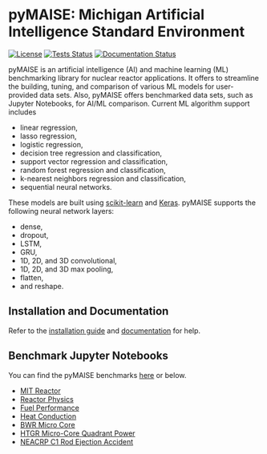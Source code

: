 # pyMAISE: Michigan Artificial Intelligence Standard Environment

[![License](https://img.shields.io/badge/License-Apache_2.0-blue.svg)](https://opensource.org/licenses/Apache-2.0)
[![Tests Status](https://github.com/myerspat/pyMAISE/actions/workflows/test.yml/badge.svg)](https://github.com/myerspat/pyMAISE/actions/workflows)
[![Documentation Status](https://readthedocs.org/projects/pymaise/badge/?version=latest)](https://pymaise.readthedocs.io/en/latest/?badge=latest)

pyMAISE is an artificial intelligence (AI) and machine learning (ML) benchmarking library for nuclear reactor applications. It offers to streamline the building, tuning, and comparison of various ML models for user-provided data sets. Also, pyMAISE offers benchmarked data sets, such as Jupyter Notebooks, for AI/ML comparison. Current ML algorithm support includes

- linear regression,
- lasso regression,
- logistic regression,
- decision tree regression and classification,
- support vector regression and classification,
- random forest regression and classification,
- k-nearest neighbors regression and classification,
- sequential neural networks.

These models are built using [scikit-learn](https://scikit-learn.org/stable/index.html) and [Keras](https://keras.io). pyMAISE supports the following neural network layers:

- dense,
- dropout,
- LSTM,
- GRU,
- 1D, 2D, and 3D convolutional,
- 1D, 2D, and 3D max pooling,
- flatten,
- and reshape.

## Installation and Documentation

Refer to the [installation guide](https://pymaise.readthedocs.io/en/latest/installation.html) and [documentation](https://pymaise.readthedocs.io/en/latest/index.html) for help.

## Benchmark Jupyter Notebooks

You can find the pyMAISE benchmarks [here](https://pymaise.readthedocs.io/en/latest/examples/index.html) or below.

- [MIT Reactor](https://nbviewer.org/github/myerspat/pyMAISE/blob/develop/docs/source/examples/mit_reactor.ipynb)
- [Reactor Physics](https://nbviewer.org/github/myerspat/pyMAISE/blob/develop/docs/source/examples/reactor_physics.ipynb)
- [Fuel Performance](https://nbviewer.org/github/myerspat/pyMAISE/blob/develop/docs/source/examples/fuel_performance.ipynb)
- [Heat Conduction](https://nbviewer.org/github/myerspat/pyMAISE/blob/develop/docs/source/examples/heat_conduction.ipynb)
- [BWR Micro Core](https://nbviewer.org/github/myerspat/pyMAISE/blob/develop/docs/source/examples/bwr.ipynb)
- [HTGR Micro-Core Quadrant Power](https://nbviewer.org/github/myerspat/pyMAISE/blob/develop/docs/source/examples/HTGR_microreactor.ipynb)
- [NEACRP C1 Rod Ejection Accident](https://nbviewer.org/github/myerspat/pyMAISE/blob/develop/docs/source/examples/rod_ejection.ipynb)
